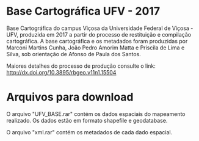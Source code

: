 # Base Cartográfica UFV - 2017

Base Cartográfica do campus Viçosa da Universidade Federal de Viçosa - UFV, produzida em 2017 a partir do processo de restituição e compilação cartográfica.
A base cartográfica e os metadados foram produzidas por Marconi Martins Cunha, João Pedro Amorim Matta e Priscila de Lima e Silva, sob orientação de Afonso de Paula dos Santos.

Maiores detalhes do processo de produção consulte o link: http://dx.doi.org/10.3895/rbgeo.v11n1.15504



# Arquivos para download

O arquivo "UFV_BASE.rar" contém os dados espaciais do mapeamento realizado. Os dados estão em formato shapefile e geodatabase.

O arquivo "xml.rar" contém os metadados de cada dado espacial.


